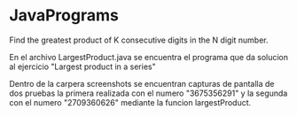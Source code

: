 # JavaPrograms
Find the greatest product of K consecutive digits in the N digit number.

En el archivo LargestProduct.java se encuentra el programa que da solucion al ejercicio "Largest product in a series"

Dentro de la carpera screenshots se encuentran capturas de pantalla de dos pruebas la primera realizada con el numero "3675356291" y la segunda con el numero "2709360626" mediante la funcion largestProduct.
